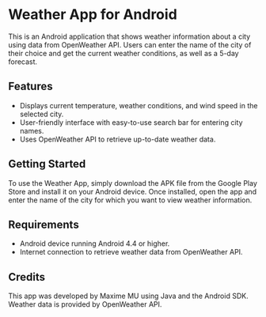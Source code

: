 # Weather App for Android

This is an Android application that shows weather information about a city using data from OpenWeather API. Users can enter the name of the city of their choice and get the current weather conditions, as well as a 5-day forecast.

## Features

- Displays current temperature, weather conditions, and wind speed in the selected city.
- User-friendly interface with easy-to-use search bar for entering city names.
- Uses OpenWeather API to retrieve up-to-date weather data.

## Getting Started

To use the Weather App, simply download the APK file from the Google Play Store and install it on your Android device. Once installed, open the app and enter the name of the city for which you want to view weather information.

## Requirements

- Android device running Android 4.4 or higher.
- Internet connection to retrieve weather data from OpenWeather API.

## Credits

This app was developed by Maxime MU using Java and the Android SDK. Weather data is provided by OpenWeather API.
